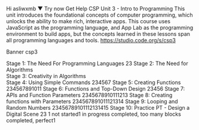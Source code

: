 Hi asliwxmb ▼
 Try now
Get Help 
CSP Unit 3 - Intro to Programming
This unit introduces the foundational concepts of computer programming, which unlocks the ability to make rich, interactive apps. This course uses JavaScript as the programming language, and App Lab as the programming environment to build apps, but the concepts learned in these lessons span all programming languages and tools.
https://studio.code.org/s/csp3


Banner csp3

Stage 1: The Need For Programming Languages	23
Stage 2: The Need for Algorithms	
Stage 3: Creativity in Algorithms	
Stage 4: Using Simple Commands	234567
Stage 5: Creating Functions	234567891011
Stage 6: Functions and Top-Down Design	23456
Stage 7: APIs and Function Parameters	2345678910111213
Stage 8: Creating functions with Parameters	234567891011121314
Stage 9: Looping and Random Numbers	23456789101112131415
Stage 10: Practice PT - Design a Digital Scene	23
1 not started1 in progress   completed, too many blocks   completed, perfect1
